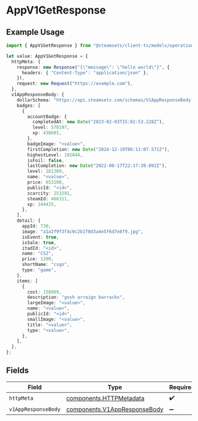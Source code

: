 # AppV1GetResponse

## Example Usage

```typescript
import { AppV1GetResponse } from "@steamsets/client-ts/models/operations";

let value: AppV1GetResponse = {
  httpMeta: {
    response: new Response("{\"message\": \"hello world\"}", {
      headers: { "Content-Type": "application/json" },
    }),
    request: new Request("https://example.com"),
  },
  v1AppResponseBody: {
    dollarSchema: "https://api.steamsets.com/schemas/V1AppResponseBody.json",
    badges: [
      {
        accountBadge: {
          completedAt: new Date("2023-02-03T15:02:53.228Z"),
          level: 570197,
          xp: 438601,
        },
        badgeImage: "<value>",
        firstCompletion: new Date("2024-12-19T06:11:07.571Z"),
        highestLevel: 102044,
        isFoil: false,
        lastCompletion: new Date("2022-08-17T22:17:39.092Z"),
        level: 161309,
        name: "<value>",
        price: 653108,
        publicId: "<id>",
        scarcity: 253291,
        steamId: 466311,
        xp: 244425,
      },
    ],
    detail: {
      appId: 730,
      image: "a1a2f9f3f4c0c2b1f8d3a4e5f6d7e8f9.jpg",
      isEvent: true,
      isSale: true,
      itadId: "<id>",
      name: "CS2",
      price: 1200,
      shortName: "csgo",
      type: "game",
    },
    items: [
      {
        cost: 158969,
        description: "gosh arraign barracks",
        largeImage: "<value>",
        name: "<value>",
        publicId: "<id>",
        smallImage: "<value>",
        title: "<value>",
        type: "<value>",
      },
    ],
  },
};
```

## Fields

| Field                                                                        | Type                                                                         | Required                                                                     | Description                                                                  |
| ---------------------------------------------------------------------------- | ---------------------------------------------------------------------------- | ---------------------------------------------------------------------------- | ---------------------------------------------------------------------------- |
| `httpMeta`                                                                   | [components.HTTPMetadata](../../models/components/httpmetadata.md)           | :heavy_check_mark:                                                           | N/A                                                                          |
| `v1AppResponseBody`                                                          | [components.V1AppResponseBody](../../models/components/v1appresponsebody.md) | :heavy_minus_sign:                                                           | OK                                                                           |